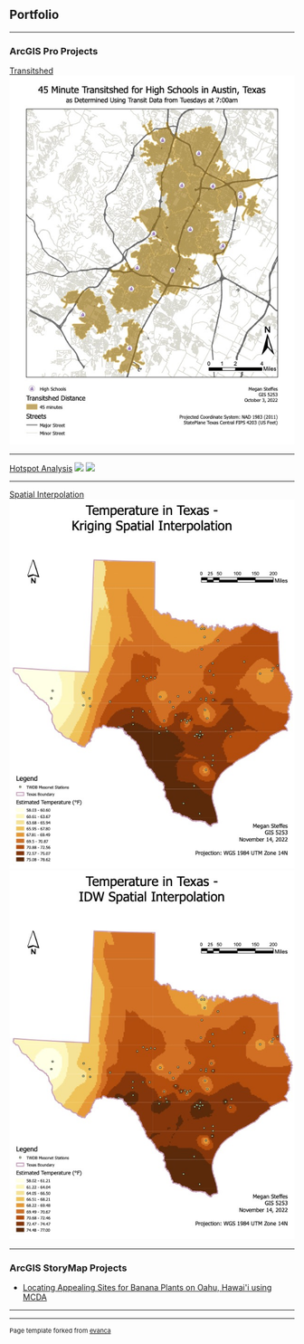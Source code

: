 ## Portfolio

---

### ArcGIS Pro Projects

[Transitshed](/pdf/transitshed.pdf)
<img src="images/transitshed.jpg?raw=true"/>

---
[Hotspot Analysis](/pdf/hotspot_analysis.pdf)
<img src="LocalMoran.jpg?raw=true"/>
<img src="GetisOrd.jpg?raw=true"/>

---
[Spatial Interpolation](/pdf/spatial_interpolation.pdf)
<img src="images/kriging.jpg?raw=true"/>
<img src="images/idw.jpg?raw=true"/>

---

### ArcGIS StoryMap Projects

- [Locating Appealing Sites for Banana Plants on Oahu, Hawai'i using MCDA](https://storymaps.arcgis.com/stories/4f7f146bc3af4daca2d5d8f0a5f62b6d)
<!-- - [Project 2 Title](http://example.com/) -->
<!-- - [Project 3 Title](http://example.com/) -->
<!-- - [Project 4 Title](http://example.com/) -->
<!-- - [Project 5 Title](http://example.com/) -->

---




---
<p style="font-size:11px">Page template forked from <a href="https://github.com/evanca/quick-portfolio">evanca</a></p>
<!-- Remove above link if you don't want to attibute -->
